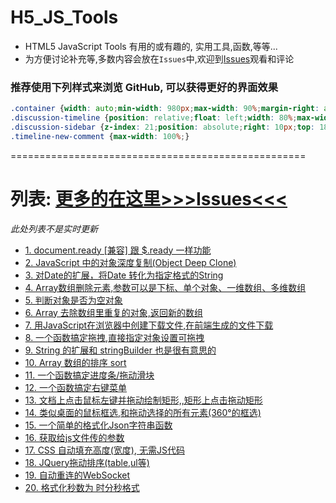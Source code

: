# H5_JS_Tools
* HTML5 JavaScript Tools 有用的或有趣的, 实用工具,函数,等等...  
* 为方便讨论补充等,多数内容会放在`Issues`中,欢迎到[Issues](https://github.com/lzpong/JS_Tools/issues)观看和评论

### 推荐使用下列样式来浏览 GitHub, 可以获得更好的界面效果
```css
.container {width: auto;min-width: 980px;max-width: 90%;margin-right: auto;margin-left: auto;}
.discussion-timeline {position: relative;float: left;width: 80%;max-width: 100%;}
.discussion-sidebar {z-index: 21;position: absolute;right: 10px;top: 185px;}
.timeline-new-comment {max-width: 100%;}
```

===================================================  
# 列表: [更多的在这里>>>Issues<<<](https://github.com/lzpong/JS_Tools/issues)
*此处列表不是实时更新*
<ul>
<li>
  <a href="https://github.com/lzpong/JS_Tools/issues/1">
    1. document.ready [兼容] 跟 $.ready 一样功能
  </a>
</li>
<li>
  <a href="https://github.com/lzpong/JS_Tools/issues/2">
    2. JavaScript 中的对象深度复制(Object Deep Clone)
  </a>
</li>
<li>
  <a href="https://github.com/lzpong/JS_Tools/issues/3">
    3. 对Date的扩展，将Date 转化为指定格式的String
  </a>
</li>
<li>
  <a href="https://github.com/lzpong/JS_Tools/issues/4">
    4. Array数组删除元素,参数可以是下标、单个对象、一维数组、多维数组
  </a>
</li>
<li>
  <a href="https://github.com/lzpong/JS_Tools/issues/5">
    5. 判断对象是否为空对象
  </a>
</li>
<li>
  <a href="https://github.com/lzpong/JS_Tools/issues/6">
    6. Array 去除数组里重复的对象,返回新的数组
  </a>
</li>
<li>
  <a href="https://github.com/lzpong/JS_Tools/issues/7">
    7. 用JavaScript在浏览器中创建下载文件,在前端生成的文件下载
  </a>
</li>
<li>
  <a href="https://github.com/lzpong/JS_Tools/issues/7">
    8. 一个函数搞定拖拽,直接指定对象设置可拖拽
  </a>
</li>
<li>
  <a href="https://github.com/lzpong/JS_Tools/issues/9">
    9. String 的扩展和 stringBuilder 也是很有意思的
  </a>
</li>
<li>
  <a href="https://github.com/lzpong/JS_Tools/issues/10">
    10. Array 数组的排序 sort
  </a>
</li>
<li>
  <a href="https://github.com/lzpong/JS_Tools/issues/11">
    11. 一个函数搞定进度条/拖动滑块
  </a>
</li>
<li>
  <a href="https://github.com/lzpong/JS_Tools/issues/12">
    12. 一个函数搞定右键菜单
  </a>
</li>
<li>
  <a href="https://github.com/lzpong/JS_Tools/issues/13">
    13. 文档上点击鼠标左键并拖动绘制矩形,,矩形上点击拖动矩形
  </a>
</li>
<li>
  <a href="https://github.com/lzpong/JS_Tools/issues/14">
    14. 类似桌面的鼠标框选,和拖动选择的所有元素(360°的框选)
  </a>
</li>
  <li>
  <a href="https://github.com/lzpong/JS_Tools/issues/15">
    15. 一个简单的格式化Json字符串函数
  </a>
</li>
  </li>
  <li>
  <a href="https://github.com/lzpong/JS_Tools/issues/16">
    16. 获取给js文件传的参数
  </a>
</li>
</li>
  <li>
  <a href="https://github.com/lzpong/JS_Tools/issues/17">
    17. CSS 自动填充高度(宽度), 无需JS代码
  </a>
</li>
</li>
  <li>
  <a href="https://github.com/lzpong/JS_Tools/issues/18">
    18. JQuery拖动排序(table,ul等)
  </a>
</li>
</li>
  <li>
  <a href="https://github.com/lzpong/JS_Tools/issues/19">
    19. 自动重连的WebSocket
  </a>
</li>
</li>
  <li>
  <a href="https://github.com/lzpong/JS_Tools/issues/20">
    20. 格式化秒数为 时分秒格式
  </a>
</li>
</ul>
